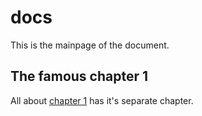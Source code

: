 # docs

This is the mainpage of the document.

## The famous chapter 1
All about [chapter 1](chapter1.md) has it's separate chapter.
